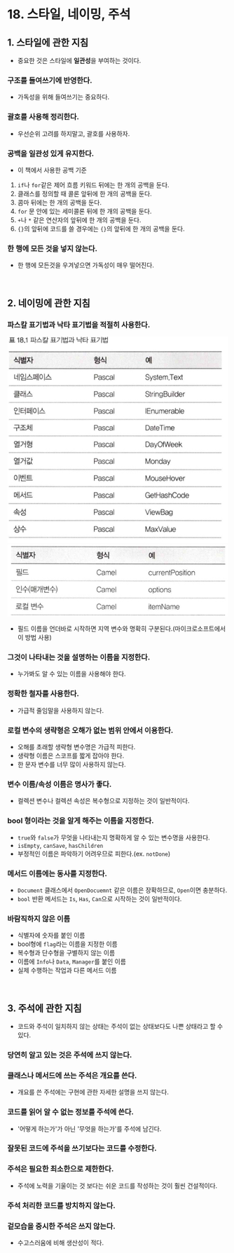 # 18. 스타일, 네이밍, 주석

## 1. 스타일에 관한 지침
- 중요한 것은 스타일에 **일관성**을 부여하는 것이다.

### 구조를 들여쓰기에 반영한다.
- 가독성을 위해 들여쓰기는 중요하다.

### 괄호를 사용해 정리한다.
- 우선순위 고려를 하지말고, 괄호를 사용하자.

### 공백을 일관성 있게 유지한다.
- 이 책에서 사용한 공백 기준
1. `if`나 `for`같은 제어 흐름 키워드 뒤에는 한 개의 공백을 둔다.
2. 클래스를 정의할 때 콜론 앞뒤에 한 개의 공백을 둔다.
3. 콤마 뒤에는 한 개의 공백을 둔다.
4. `for` 문 안에 있는 세미콜론 뒤에 한 개의 공백을 둔다.
5. `+`나 `*` 같은 연산자의 앞뒤에 한 개의 공백을 둔다.
6. `{}`의 앞뒤에 코드를 쓸 경우에는 `{}`의 앞뒤에 한 개의 공백을 둔다.

### 한 행에 모든 것을 넣지 않는다.
- 한 행에 모든것을 우겨넣으면 가독성이 매우 떨어진다.

</br>

## 2. 네이밍에 관한 지침
### 파스칼 표기법과 낙타 표기법을 적절히 사용한다.

![18.1-1](./images/image015.jpg)
![18.1-2](./images/image016.jpg)

- 필드 이름을 언더바로 시작하면 지역 변수와 명확히 구분된다.(마이크로소프트에서 이 방법 사용)

### 그것이 나타내는 것을 설명하는 이름을 지정한다.
- 누가봐도 알 수 있는 이름을 사용해야 한다.

### 정확한 철자를 사용한다.
- 가급적 줄임말을 사용하지 않는다.

### 로컬 변수의 생략형은 오해가 없는 범위 안에서 이용한다.

- 오해를 초래할 생략형 변수명은 가급적 피한다.
- 생략형 이름은 스코프를 짧게 잡아야 한다.
- 한 문자 변수를 너무 많이 사용하지 않는다.

### 변수 이름/속성 이름은 명사가 좋다.
- 컬렉션 변수나 컬렉션 속성은 복수형으로 지정하는 것이 일반적이다.

### bool 형이라는 것을 알게 해주는 이름을 지정한다.
- `true`와 `false`가 무엇을 나타내는지 명확하게 알 수 있는 변수명을 사용한다.
- `isEmpty`, `canSave`, `hasChildren`
- 부정적인 이름은 파악하기 어려우므로 피한다.(ex. `notDone`)

### 메서드 이름에는 동사를 지정한다.
- `Document` 클래스에서 `OpenDocuemnt` 같은 이름은 장확하므로, `Open`이면 충분하다.
- `bool` 반환 메서드는 `Is`, `Has`, `Can`으로 시작하는 것이 일반적이다.

### 바람직하지 않은 이름
- 식별자에 숫자를 붙인 이름
- bool형에 `flag`라는 이름을 지정한 이름
- 복수형과 단수형을 구별하지 않는 이름
- 이름에 `Info`나 `Data`, `Manager`를 붙인 이름
- 실제 수행하는 작업과 다른 메서드 이름

</br>

## 3. 주석에 관한 지침
- 코드와 주석이 일치하지 않는 상태는 주석이 없는 상태보다도 나쁜 상태라고 할 수 있다.

### 당연히 알고 있는 것은 주석에 쓰지 않는다.

### 클래스나 메서드에 쓰는 주석은 개요를 쓴다.
- 개요를 쓴 주석에는 구현에 관한 자세한 설명을 쓰지 않는다.

### 코드를 읽어 알 수 없는 정보를 주석에 쓴다.
- '어떻게 하는가'가 아닌 '무엇을 하는가'를 주석에 남긴다.

### 잘못된 코드에 주석을 쓰기보다는 코드를 수정한다.

### 주석은 필요한 최소한으로 제한한다.
- 주석에 노력을 기울이는 것 보다는 쉬운 코드를 작성하는 것이 훨씬 건설적이다.

### 주석 처리한 코드를 방치하지 않는다.

### 겉모습을 중시한 주석은 쓰지 않는다.
- 수고스러움에 비해 생산성이 적다.
